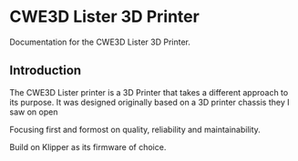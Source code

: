 # CWE3D Lister 3D Printer

Documentation for the CWE3D Lister 3D Printer.
## Introduction

The CWE3D Lister printer is a 3D Printer that takes a different approach to its purpose. It was designed originally based on a 3D printer chassis they I saw on open

Focusing first and formost on quality, reliability and maintainability.

Build on Klipper as its firmware of choice.
